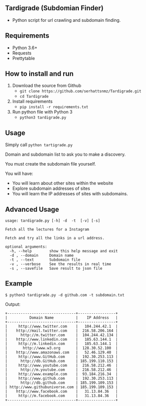 ## Tardigrade (Subdomian Finder)

- Python script for url crawling and subdomain finding. 

## Requirements

- Python 3.6+
- Requests
- Prettytable


## How to install and run

1. Download the source from Github
    - `git clone https://github.com/serhattsnmz/Tardigrade.git`
    - `cd Tardigrade`
2. Install requirements
	- `pip install -r requirements.txt`
3. Run python file with Python 3
	- `python3 tardigrade.py`

## Usage

Simply call `python tartigrade.py`

Domain and subdomain list to ask you to make a discovery.

You must create the subdomain file yourself.

You will have:
- You will learn about other sites within the website
- Explore subdomain addresses of sites
- You will learn the IP addresses of sites with subdomains.

## Advanced Usage

```
usage: tardigrade.py [-h] -d  -t  [-v] [-s]

Fetch all the lectures for a Instagram

Fetch and try all the links in a url address.

optional arguments:
  -h, --help        show this help message and exit
  -d , --domain     Domain name
  -t , --text       Subdomain file
  -v , --verbose    See the results in real time
  -s , --savefile   Save result to json file
```

## Example

```
$ python3 tardigrade.py -d github.com -t subdomain.txt
```

Output:
```
+-------------------------------+-----------------+
|          Domain Name          |    IP Address   |
+-------------------------------+-----------------+
|     http://www.twitter.com    |   104.244.42.1  |
|    http://mail.twitter.com    |  216.58.206.164 |
|      http://m.twitter.com     |  104.244.42.134 |
|    http://www.linkedin.com    |   185.63.144.1  |
|     http://m.linkedin.com     |   185.63.144.1  |
|       http://www.w3.org       |  128.30.52.100  |
|    http://www.amazonaws.com   |   52.46.129.40  |
|     http://www.GitHub.com     |  192.30.253.113 |
|      http://db.GitHub.com     | 185.199.110.153 |
|     http://www.youtube.com    |  216.58.212.46  |
|      http://m.youtube.com     |  216.58.212.46  |
|     http://www.example.com    |  93.184.216.34  |
|     http://www.github.com     |  192.30.253.113 |
|      http://db.github.com     | 185.199.109.153 |
| http://www.githubuniverse.com | 185.199.109.153 |
|    http://www.facebook.com    |   31.13.84.36   |
|     http://m.facebook.com     |   31.13.84.36   |
+-------------------------------+-----------------+

```
